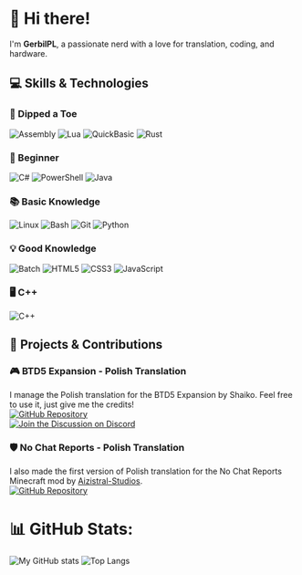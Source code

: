 # 👋 Hi there!

I'm **GerbilPL**, a passionate nerd with a love for translation, coding, and hardware.

## 💻 Skills & Technologies

### 🌱 Dipped a Toe
![Assembly](https://img.shields.io/badge/Assembly-000000?style=for-the-badge&logo=assembly&logoColor=white)
![Lua](https://img.shields.io/badge/Lua-2C2D72?style=for-the-badge&logo=lua&logoColor=white)
![QuickBasic](https://img.shields.io/badge/QuickBasic-9933CC?style=for-the-badge&logo=basic&logoColor=white)
![Rust](https://img.shields.io/badge/Rust-000000?style=for-the-badge&logo=rust&logoColor=orange)

### 🐣 Beginner
![C#](https://img.shields.io/badge/C%23-239120?style=for-the-badge&logo=c-sharp&logoColor=white)
![PowerShell](https://img.shields.io/badge/PowerShell-5391FE?style=for-the-badge&logo=powershell&logoColor=white)
![Java](https://img.shields.io/badge/java-%23ED8B00.svg?style=for-the-badge&logo=openjdk&logoColor=white)

### 📚 Basic Knowledge
![Linux](https://img.shields.io/badge/Linux-FCC624?style=for-the-badge&logo=linux&logoColor=black)
![Bash](https://img.shields.io/badge/Bash-4EAA25?style=for-the-badge&logo=gnu-bash&logoColor=white)
![Git](https://img.shields.io/badge/git-grey?style=for-the-badge&logo=git)
![Python](https://img.shields.io/badge/Python-3776AB?style=for-the-badge&logo=python&logoColor=white)

### 💡 Good Knowledge
![Batch](https://img.shields.io/badge/Batch-4D4D4D?style=for-the-badge&logo=batch&logoColor=white)
![HTML5](https://img.shields.io/badge/HTML5-E34F26?style=for-the-badge&logo=html5&logoColor=white)
![CSS3](https://img.shields.io/badge/CSS3-1572B6?style=for-the-badge&logo=css3&logoColor=white)
![JavaScript](https://img.shields.io/badge/JavaScript-F7DF1E?style=for-the-badge&logo=javascript&logoColor=black)

### 🖥️ C++
![C++](https://img.shields.io/badge/C++-00599C?style=for-the-badge&logo=c%2B%2B&logoColor=white)


## 🚀 Projects & Contributions

### 🎮 BTD5 Expansion - Polish Translation
I manage the Polish translation for the BTD5 Expansion by Shaiko. Feel free to use it, just give me the credits!  
[![GitHub Repository](https://img.shields.io/badge/Repository-181717?style=for-the-badge&logo=github&logoColor=white)](https://github.com/GerbilPL/BTD5EPL)  
[![Join the Discussion on Discord](https://img.shields.io/badge/Discord-7289DA?style=for-the-badge&logo=discord&logoColor=white)](https://discord.gg/jk8kHD9bmz)

### 🛡️ No Chat Reports - Polish Translation
I also made the first version of Polish translation for the No Chat Reports Minecraft mod by [Aizistral-Studios](https://github.com/Aizistral-Studios).  
[![GitHub Repository](https://img.shields.io/badge/Repository-181717?style=for-the-badge&logo=github&logoColor=white)](https://github.com/Aizistral-Studios/No-Chat-Reports)

# 📊 GitHub Stats:
![My GitHub stats](https://github-readme-stats.vercel.app/api?username=GerbilPL&show_icons=true&theme=radical)
![Top Langs](https://github-readme-stats.vercel.app/api/top-langs/?username=GerbilPL&layout=pie&hide=xml)
